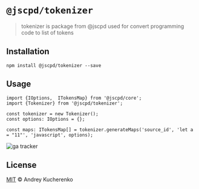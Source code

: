 # `@jscpd/tokenizer`

> tokenizer is package from @jscpd used for convert programming code to list of tokens


## Installation

```
npm install @jscpd/tokenizer --save
```

## Usage

```
import {IOptions,  ITokensMap} from '@jscpd/core';
import {Tokenizer} from '@jscpd/tokenizer';

const tokenizer = new Tokenizer();
const options: IOptions = {};

const maps: ITokensMap[] = tokenizer.generateMaps('source_id', 'let a = "11"', 'javascript', options);

```

![ga tracker](https://www.google-analytics.com/collect?v=1&a=257770996&t=pageview&dl=https%3A%2F%2Fgithub.com%2Fkucherenko%2Fjscpd&ul=en-us&de=UTF-8&cid=978224512.1377738459&tid=UA-730549-17&z=887657232 "ga tracker")

## License

[MIT](LICENSE) © Andrey Kucherenko
